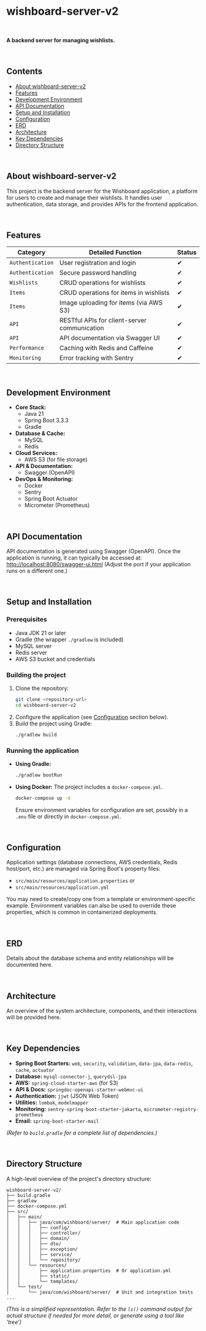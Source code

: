 # wishboard-server-v2

<!-- Optional: Add a logo/image here if available -->
<!-- <img width="150" alt="app_logo" src="path_to_logo.svg"> -->

<br>

**A backend server for managing wishlists.** <!-- Brief slogan/description -->

<!-- Optional: Timeline / Team, if applicable -->
<!-- Timeline: YYYY.MM.DD ~ -->
<!-- TEAM: Project Team / Your Name -->

<br>

## Contents
- [About wishboard-server-v2](#about-wishboard-server-v2)
- [Features](#features)
- [Development Environment](#development-environment)
- [API Documentation](#api-documentation)
- [Setup and Installation](#setup-and-installation)
- [Configuration](#configuration)
- [ERD](#erd)
- [Architecture](#architecture)
- [Key Dependencies](#key-dependencies)
- [Directory Structure](#directory-structure)
<!-- - [Contributors](#contributors) --> <!-- Placeholder, can be added if info is available -->


<br>

## About wishboard-server-v2
This project is the backend server for the Wishboard application, a platform for users to create and manage their wishlists. It handles user authentication, data storage, and provides APIs for the frontend application.

<br>

## Features
| Category         | Detailed Function                                  | Status    |
| ---------------- | -------------------------------------------------- | --------- |
| `Authentication` | User registration and login                        | ✔         |
| `Authentication` | Secure password handling                           | ✔         |
| `Wishlists`      | CRUD operations for wishlists                      | ✔         |
| `Items`          | CRUD operations for items in wishlists             | ✔         |
| `Items`          | Image uploading for items (via AWS S3)             | ✔         |
| `API`            | RESTful APIs for client-server communication       | ✔         |
| `API`            | API documentation via Swagger UI                   | ✔         |
| `Performance`    | Caching with Redis and Caffeine                    | ✔         |
| `Monitoring`     | Error tracking with Sentry                         | ✔         |
<!-- Add more features as they are developed -->

<br>

## Development Environment
- **Core Stack:**
  - Java 21
  - Spring Boot 3.3.3
  - Gradle
- **Database & Cache:**
  - MySQL
  - Redis
- **Cloud Services:**
  - AWS S3 (for file storage)
- **API & Documentation:**
  - Swagger (OpenAPI)
- **DevOps & Monitoring:**
  - Docker
  - Sentry
  - Spring Boot Actuator
  - Micrometer (Prometheus)

<br>

## API Documentation
API documentation is generated using Swagger (OpenAPI).
Once the application is running, it can typically be accessed at:
[http://localhost:8080/swagger-ui.html](http://localhost:8080/swagger-ui.html)
(Adjust the port if your application runs on a different one.)

<br>

## Setup and Installation

### Prerequisites
- Java JDK 21 or later
- Gradle (the wrapper `./gradlew` is included)
- MySQL server
- Redis server
- AWS S3 bucket and credentials

### Building the project
1. Clone the repository:
   ```bash
   git clone <repository-url>
   cd wishboard-server-v2
   ```
2. Configure the application (see [Configuration](#configuration) section below).
3. Build the project using Gradle:
   ```bash
   ./gradlew build
   ```

### Running the application
- **Using Gradle:**
  ```bash
  ./gradlew bootRun
  ```
- **Using Docker:**
  The project includes a `docker-compose.yml`.
  ```bash
  docker-compose up -d
  ```
  Ensure environment variables for configuration are set, possibly in a `.env` file or directly in `docker-compose.yml`.

<br>

## Configuration
Application settings (database connections, AWS credentials, Redis host/port, etc.) are managed via Spring Boot's property files:
- `src/main/resources/application.properties` or
- `src/main/resources/application.yml`

You may need to create/copy one from a template or environment-specific example.
Environment variables can also be used to override these properties, which is common in containerized deployments.

<br>

## ERD
<!-- Placeholder for ERD image or description -->
<!-- e.g., <img width="800" alt="ERD" src="path_to_erd_image.png"> -->
Details about the database schema and entity relationships will be documented here.

<br>

## Architecture
<!-- Placeholder for Architecture diagram or description -->
<!-- e.g., <img width="800" alt="Architecture Diagram" src="path_to_architecture_diagram.png"> -->
An overview of the system architecture, components, and their interactions will be provided here.

<br>

## Key Dependencies
- **Spring Boot Starters:** `web`, `security`, `validation`, `data-jpa`, `data-redis`, `cache`, `actuator`
- **Database:** `mysql-connector-j`, `querydsl-jpa`
- **AWS:** `spring-cloud-starter-aws` (for S3)
- **API & Docs:** `springdoc-openapi-starter-webmvc-ui`
- **Authentication:** `jjwt` (JSON Web Token)
- **Utilities:** `lombok`, `modelmapper`
- **Monitoring:** `sentry-spring-boot-starter-jakarta`, `micrometer-registry-prometheus`
- **Email:** `spring-boot-starter-mail`

*(Refer to `build.gradle` for a complete list of dependencies.)*

<br>

## Directory Structure
<!-- Placeholder for Directory Structure -->
A high-level overview of the project's directory structure:
```
wishboard-server-v2/
├── build.gradle
├── gradlew
├── docker-compose.yml
├── src/
│   ├── main/
│   │   ├── java/com/wishboard/server/  # Main application code
│   │   │   ├── config/
│   │   │   ├── controller/
│   │   │   ├── domain/
│   │   │   ├── dto/
│   │   │   ├── exception/
│   │   │   ├── service/
│   │   │   └── repository/
│   │   └── resources/
│   │       ├── application.properties  # Or application.yml
│   │       ├── static/
│   │       └── templates/
│   └── test/
│       └── java/com/wishboard/server/  # Unit and integration tests
...
```
*(This is a simplified representation. Refer to the `ls()` command output for actual structure if needed for more detail, or generate using a tool like 'tree')*

<br>